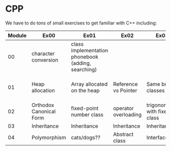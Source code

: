 # CPP

We have to do tons of small exercises to get familiar with C++ including:

|Module| Ex00 | Ex01 | Ex02 | Ex03 | Ex04 | Ex05 | Ex06 |
| --- | --- | --- | --- | --- | --- | --- | --- |
|00| character conversion | class implementation phonebook (adding, searching) | 
|01| Heap allocation | Array allocated on the heap | Reference vs Pointer | Same but in classes | File reading/ manipulation | Function pointers instead of if else | Switch instead of if else
|02| Orthodox Canonical Form | fixed-point number class | operator overloading | trigonometry with fixed class
|03| Inheritance | Inheritance | Inheritance | Inheritance
|04| Polymorphism | cats/dogs?? |Abstract class | Interface
